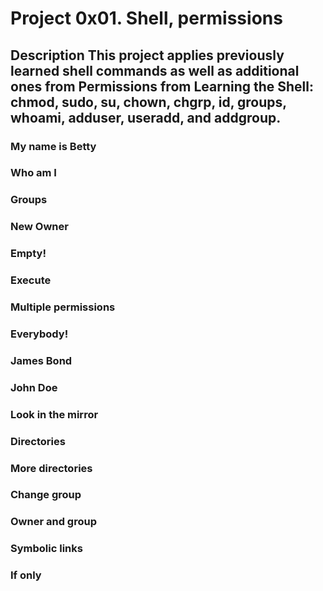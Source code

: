 # Project 0x01. Shell, permissions
## Description This project applies previously learned shell commands as well as additional ones from Permissions from Learning the Shell: chmod, sudo, su, chown, chgrp, id, groups, whoami, adduser, useradd, and addgroup.

### My name is Betty
### Who am I
### Groups
### New Owner
### Empty!
### Execute
### Multiple permissions
### Everybody!
### James Bond
### John Doe
### Look in the mirror
### Directories
### More directories
### Change group
### Owner and group
### Symbolic links
### If only
